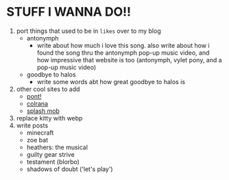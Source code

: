 # STUFF I WANNA DO!!

1) port things that used to be in `likes` over to my blog
    - antonymph
        - write about how much i love this song. also write about how i found the song thru the antonymph pop-up music video, and how impressive that website is too (antonymph, vylet pony, and a pop-up music video)
    - goodbye to halos
        - write some words abt how great goodbye to halos is
3) other cool sites to add
    - [pont!](https://pont.cool)
    - [colrana](https://colrana.neocities.org/)
    - [splash mob](https://splashmob.neocities.org/)
4) replace kitty with webp
5) write posts
    - minecraft
    - zoe bat
    - heathers: the musical
    - guilty gear strive
    - testament (blorbo)
    - shadows of doubt ('let's play')